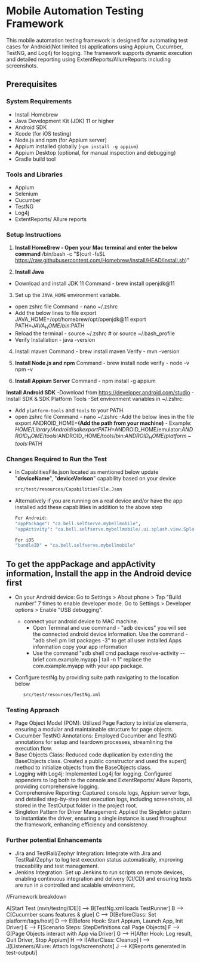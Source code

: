 # Mobile Automation Testing Framework

This mobile automation testing framework is designed for automating test cases for Android(Not limited to) applications using Appium, Cucumber, TestNG, and Log4j for logging. The framework supports dynamic execution and detailed reporting using ExtentReports/AllureReports including screenshots.


## Prerequisites

### System Requirements
- Install Homebrew
- Java Development Kit (JDK) 11 or higher
- Android SDK
- Xcode (for iOS testing)
- Node.js and npm (for Appium server)
- Appium installed globally (`npm install -g appium`)
- Appium Desktop (optional, for manual inspection and debugging)
- Gradle build tool

### Tools and Libraries
- Appium
- Selenium
- Cucumber
- TestNG
- Log4j
- ExtentReports/ Allure reports

### Setup Instructions
1. **Install HomeBrew - Open your Mac terminal and enter the below command**
/bin/bash -c "$(curl -fsSL https://raw.githubusercontent.com/Homebrew/install/HEAD/install.sh)"

2. **Install Java**
- Download and install JDK 11
Command - brew install openjdk@11

3. Set up the `JAVA_HOME` environment variable.
- open zshrc file Command - nano ~/.zshrc
- Add the below lines to file
     export JAVA_HOME=/opt/homebrew/opt/openjdk@11
     export PATH=$JAVA_HOME/bin:$PATH
- Reload the terminal - source ~/.zshrc  # or source ~/.bash_profile
- Verify Installation - java -version

4. Install maven
Command - brew install maven
Verify - mvn -version

5. **Install Node.js and npm**
Command - brew install node
verify - node -v
         npm -v

6. **Install Appium Server**
Command - npm install -g appium


**Install Android SDK**
-Download from https://developer.android.com/studio
-Install SDK & SDK Platform Tools
-Set environment variables in ~/.zshrc:
- Add `platform-tools` and `tools` to your PATH.
- open zshrc file 
     Command - nano ~/.zshrc
-Add the below lines in the file
  export ANDROID_HOME=**(Add the path from your machine)** - Example: $HOME/Library/Android/sdk   
  export PATH=$ANDROID_HOME/emulator:$ANDROID_HOME/tools:$ANDROID_HOME/tools/bin:$ANDROID_HOME/platform-tools:$PATH


### Changes Required to Run the Test
- In CapablitiesFile.json located as mentioned below update "**deviceName**", "**deviceVerison**" capability based on your device
    ```bash
   src/test/resources/CapabilitiesFile.Json
   ```
- Alternatively if you are running on a real device and/or have the app installed add these capabilities in addition to the above step
    ```bash
  For Android: 
  "appPackage": "ca.bell.selfserve.mybellmobile",
  "appActivity": "ca.bell.selfserve.mybellmobile/.ui.splash.view.SplashActivity"
  
  For iOS
  "bundleID" = "ca.bell.selfserve.mybellmobile"

## To get the appPackage and appActivity information, Install the app in the Android device first
 - On your Android device:
  Go to Settings > About phone > Tap "Build number" 7 times to enable developer mode.
  Go to Settings > Developer options > Enable "USB debugging".
   - connect your android device to MAC machine. 
     - Open Terminal and use command - "adb devices"
     you will see the connected android device information. 
     Use the command - "adb shell pm list packages -3" to get all user installed Apps information
     copy your app information 
     - Use the command "adb shell cmd package resolve-activity --brief com.example.myapp | tail -n 1"
     replace the com.example.myapp with your app package.

     
    
- Configure testNg by providing suite path navigating to the location below
   ```bash
      src/test/resources/TestNg.xml
   ``` 

### Testing Approach
- Page Object Model (POM): Utilized Page Factory to initialize elements, ensuring a modular and maintainable structure for page objects.
- Cucumber TestNG Annotations: Employed Cucumber and TestNG annotations for setup and teardown processes, streamlining the execution flow.
- Base Objects Class: Reduced code duplication by extending the BaseObjects class. Created a public constructor and used the super() method to initialize objects from the BaseObjects class.
- Logging with Log4j: Implemented Log4j for logging. Configured appenders to log both to the console and ExtentReports/ Allure Reports, providing comprehensive logging.
- Comprehensive Reporting: Captured console logs, Appium server logs, and detailed step-by-step test execution logs, including screenshots, all stored in the TestOutput folder in the project root.
- Singleton Pattern for Driver Management: Applied the Singleton pattern to instantiate the driver, ensuring a single instance is used throughout the framework, enhancing efficiency and consistency.
### Further potential Enhancements
- Jira and TestRail/Zephyr Integration: Integrate with Jira and TestRail/Zephyr to log test execution status automatically, improving traceability and test management.
- Jenkins Integration: Set up Jenkins to run scripts on remote devices, enabling continuous integration and delivery (CI/CD) and ensuring tests are run in a controlled and scalable environment.

//Framework breakdown

 A[Start Test (mvn/testng/IDE)] --> B[TestNg.xml loads TestRunner]
    B --> C[Cucumber scans features & glue]
    C --> D[BeforeClass: Set platform/tags/host]
    D --> E[Before Hook: Start Appium, Launch App, Init Driver]
    E --> F[Scenario Steps: StepDefinitions call Page Objects]
    F --> G[Page Objects interact with App via Driver]
    G --> H[After Hook: Log result, Quit Driver, Stop Appium]
    H --> I[AfterClass: Cleanup]
    I --> J[Listeners/Allure: Attach logs/screenshots]
    J --> K[Reports generated in test-output/]


